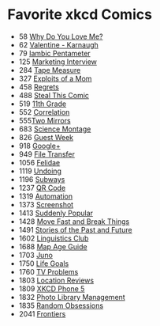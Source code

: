 # Favorite xkcd Comics

- 58 [Why Do You Love Me?](https://xkcd.com/58/)
- 62 [Valentine - Karnaugh](https://xkcd.com/62/)
- 79 [Iambic Pentameter](https://xkcd.com/79/)
- 125 [Marketing Interview](https://xkcd.com/125/)
- 284 [Tape Measure](https://xkcd.com/284/)
- 327 [Exploits of a Mom](https://xkcd.com/327/)
- 458 [Regrets](https://xkcd.com/458/)
- 488 [Steal This Comic](https://xkcd.com/488/)
- 519 [11th Grade](https://xkcd.com/519/)
- 552 [Correlation](https://xkcd.com/552/)
- 555[Two Mirrors](https://xkcd.com/555/)
- 683 [Science Montage](https://xkcd.com/683/)
- 826 [Guest Week](https://xkcd.com/826/)
- 918 [Google+](https://xkcd.com/918/)
- 949 [File Transfer](https://xkcd.com/949/)
- 1056 [Felidae](https://xkcd.com/1056/)
- 1119 [Undoing](https://xkcd.com/1119/)
- 1196 [Subways](https://xkcd.com/1196/)
- 1237 [QR Code](https://xkcd.com/1237/)
- 1319 [Automation](https://xkcd.com/1319/)
- 1373 [Screenshot](https://xkcd.com/1373/)
- 1413 [Suddenly Popular](https://xkcd.com/1413/)
- 1428 [Move Fast and Break Things](https://xkcd.com/1428/)
- 1491 [Stories of the Past and Future](https://xkcd.com/1491/)
- 1602 [Linguistics Club](https://xkcd.com/1602/)
- 1688 [Map Age Guide](https://xkcd.com/1688/)
- 1703 [Juno](https://xkcd.com/1703/)
- 1750 [Life Goals](https://xkcd.com/1750/)
- 1760 [TV Problems](https://xkcd.com/1760/)
- 1803 [Location Reviews](https://xkcd.com/1803/)
- 1809 [XKCD Phone 5](https://xkcd.com/1809/)
- 1832 [Photo Library Management](https://xkcd.com/1832/)
- 1835 [Random Obsessions](https://xkcd.com/1835/)
- 2041 [Frontiers](https://xkcd.com/2041/)

